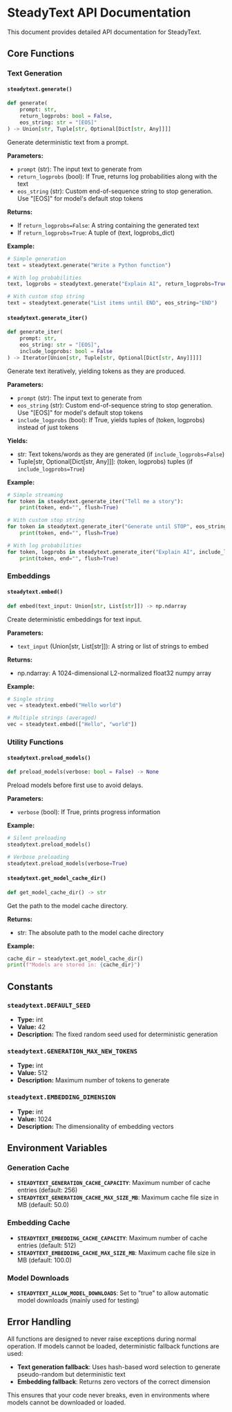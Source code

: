 # SteadyText API Documentation

This document provides detailed API documentation for SteadyText.

## Core Functions

### Text Generation

#### `steadytext.generate()`

```python
def generate(
    prompt: str,
    return_logprobs: bool = False,
    eos_string: str = "[EOS]"
) -> Union[str, Tuple[str, Optional[Dict[str, Any]]]]
```

Generate deterministic text from a prompt.

**Parameters:**
- `prompt` (str): The input text to generate from
- `return_logprobs` (bool): If True, returns log probabilities along with the text
- `eos_string` (str): Custom end-of-sequence string to stop generation. Use "[EOS]" for model's default stop tokens

**Returns:**
- If `return_logprobs=False`: A string containing the generated text
- If `return_logprobs=True`: A tuple of (text, logprobs_dict)

**Example:**
```python
# Simple generation
text = steadytext.generate("Write a Python function")

# With log probabilities
text, logprobs = steadytext.generate("Explain AI", return_logprobs=True)

# With custom stop string
text = steadytext.generate("List items until END", eos_string="END")
```

#### `steadytext.generate_iter()`

```python
def generate_iter(
    prompt: str,
    eos_string: str = "[EOS]",
    include_logprobs: bool = False
) -> Iterator[Union[str, Tuple[str, Optional[Dict[str, Any]]]]]
```

Generate text iteratively, yielding tokens as they are produced.

**Parameters:**
- `prompt` (str): The input text to generate from
- `eos_string` (str): Custom end-of-sequence string to stop generation. Use "[EOS]" for model's default stop tokens
- `include_logprobs` (bool): If True, yields tuples of (token, logprobs) instead of just tokens

**Yields:**
- str: Text tokens/words as they are generated (if `include_logprobs=False`)
- Tuple[str, Optional[Dict[str, Any]]]: (token, logprobs) tuples (if `include_logprobs=True`)

**Example:**
```python
# Simple streaming
for token in steadytext.generate_iter("Tell me a story"):
    print(token, end="", flush=True)

# With custom stop string
for token in steadytext.generate_iter("Generate until STOP", eos_string="STOP"):
    print(token, end="", flush=True)

# With log probabilities
for token, logprobs in steadytext.generate_iter("Explain AI", include_logprobs=True):
    print(token, end="", flush=True)
```

### Embeddings

#### `steadytext.embed()`

```python
def embed(text_input: Union[str, List[str]]) -> np.ndarray
```

Create deterministic embeddings for text input.

**Parameters:**
- `text_input` (Union[str, List[str]]): A string or list of strings to embed

**Returns:**
- np.ndarray: A 1024-dimensional L2-normalized float32 numpy array

**Example:**
```python
# Single string
vec = steadytext.embed("Hello world")

# Multiple strings (averaged)
vec = steadytext.embed(["Hello", "world"])
```

### Utility Functions

#### `steadytext.preload_models()`

```python
def preload_models(verbose: bool = False) -> None
```

Preload models before first use to avoid delays.

**Parameters:**
- `verbose` (bool): If True, prints progress information

**Example:**
```python
# Silent preloading
steadytext.preload_models()

# Verbose preloading
steadytext.preload_models(verbose=True)
```

#### `steadytext.get_model_cache_dir()`

```python
def get_model_cache_dir() -> str
```

Get the path to the model cache directory.

**Returns:**
- str: The absolute path to the model cache directory

**Example:**
```python
cache_dir = steadytext.get_model_cache_dir()
print(f"Models are stored in: {cache_dir}")
```

## Constants

### `steadytext.DEFAULT_SEED`
- **Type:** int
- **Value:** 42
- **Description:** The fixed random seed used for deterministic generation

### `steadytext.GENERATION_MAX_NEW_TOKENS`
- **Type:** int
- **Value:** 512
- **Description:** Maximum number of tokens to generate

### `steadytext.EMBEDDING_DIMENSION`
- **Type:** int
- **Value:** 1024
- **Description:** The dimensionality of embedding vectors

## Environment Variables

### Generation Cache

- **`STEADYTEXT_GENERATION_CACHE_CAPACITY`**: Maximum number of cache entries (default: 256)
- **`STEADYTEXT_GENERATION_CACHE_MAX_SIZE_MB`**: Maximum cache file size in MB (default: 50.0)

### Embedding Cache

- **`STEADYTEXT_EMBEDDING_CACHE_CAPACITY`**: Maximum number of cache entries (default: 512)
- **`STEADYTEXT_EMBEDDING_CACHE_MAX_SIZE_MB`**: Maximum cache file size in MB (default: 100.0)

### Model Downloads

- **`STEADYTEXT_ALLOW_MODEL_DOWNLOADS`**: Set to "true" to allow automatic model downloads (mainly used for testing)

## Error Handling

All functions are designed to never raise exceptions during normal operation. If models cannot be loaded, deterministic fallback functions are used:

- **Text generation fallback**: Uses hash-based word selection to generate pseudo-random but deterministic text
- **Embedding fallback**: Returns zero vectors of the correct dimension

This ensures that your code never breaks, even in environments where models cannot be downloaded or loaded.
